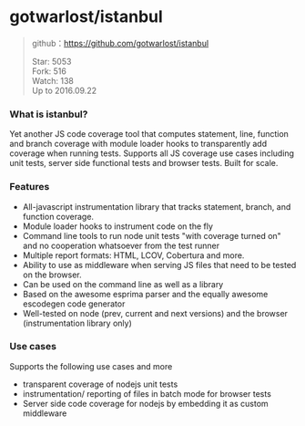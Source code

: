 # gotwarlost/istanbul

> github：https://github.com/gotwarlost/istanbul    
> 
> Star: 5053  
> Fork: 516  
> Watch: 138    
> Up to 2016.09.22


### What is istanbul?

Yet another JS code coverage tool that computes statement, line, function and branch coverage with module loader hooks to transparently add coverage when running tests. Supports all JS coverage use cases including unit tests, server side functional tests and browser tests. Built for scale.

### Features

* All-javascript instrumentation library that tracks statement, branch, and function coverage.
* Module loader hooks to instrument code on the fly
* Command line tools to run node unit tests "with coverage turned on" and no cooperation whatsoever from the test runner
* Multiple report formats: HTML, LCOV, Cobertura and more.
* Ability to use as middleware when serving JS files that need to be tested on the browser.
* Can be used on the command line as well as a library
* Based on the awesome esprima parser and the equally awesome escodegen code generator
* Well-tested on node (prev, current and next versions) and the browser (instrumentation library only)

### Use cases

Supports the following use cases and more

* transparent coverage of nodejs unit tests
* instrumentation/ reporting of files in batch mode for browser tests
* Server side code coverage for nodejs by embedding it as custom middleware
